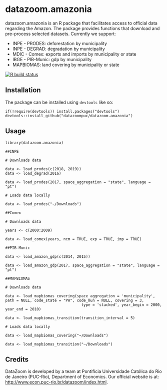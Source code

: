 # datazoom.amazonia

datazoom.amazonia is an R package that facilitates access to official data regarding the Amazon. The package provides functions that download and pre-process selected datasets. Currently we support:
* INPE - PRODES: deforestation by municipality
* INPE - DEGRAD: degradation by municipality
* MDIC - Comex: exports and imports by municipality or state
* IBGE - PIB-Munic: gdp by municipality
* MAPBIOMAS: land covering by municipality or state

<!-- badges: start -->
[![R build status](https://github.com/datazoompuc/datazoom.amazonia/workflows/R-CMD-check/badge.svg)](https://github.com/datazoompuc/datazoom.amazonia/actions)
<!-- badges: end -->

## Installation
The package can be installed using `devtools` like so:

```
if(!require(devtools)) install.packages("devtools")
devtools::install_github("datazoompuc/datazoom.amazonia")
```

## Usage

```
library(datazoom.amazonia)

##INPE

# Downloads data

data <- load_prodes(c(2018, 2019))
data <- load_degrad(2016)

data <- load_prodes(2017, space_aggregation = "state", language = "pt")

# Loads data locally

data <- load_prodes("~/Downloads")

##Comex

# Downloads data

years <- c(2000:2009)

data <- load_comex(years, ncm = TRUE, exp = TRUE, imp = TRUE)

##PIB-Munic

data <- load_amazon_gdp(c(2014, 2015))

data <- load_amazon_gdp(2017, space_aggregation = "state", language = "pt")

##MAPBIOMAS

# Downloads data

data <- load_mapbiomas_covering(space_aggregation = 'municipality', path = NULL, code_state = "PA", code_mun = NULL, covering = 3,
                                  type = 'stacked', year_begin = 2000, year_end = 2010)

data <- load_mapbiomas_transition(transition_interval = 5)

# Loads data locally

data <- load_mapbiomas_covering("~/Downloads")

data <- load_mapbiomas_transition("~/Downloads")

```

## Credits
DataZoom is developed by a team at Pontifícia Universidade Católica do Rio de Janeiro (PUC-Rio), Department of Economics. Our official website is at: http://www.econ.puc-rio.br/datazoom/index.html.
